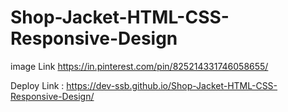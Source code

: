 # Shop-Jacket-HTML-CSS-Responsive-Design

image Link https://in.pinterest.com/pin/825214331746058655/

Deploy Link : https://dev-ssb.github.io/Shop-Jacket-HTML-CSS-Responsive-Design/
